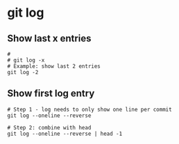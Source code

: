 # git log 

## Show last x entries 

```
# 
# git log -x 
# Example: show last 2 entries 
git log -2 
```

## Show first log entry 

```
# Step 1 - log needs to only show one line per commit 
git log --oneline --reverse 

# Step 2: combine with head 
git log --oneline --reverse | head -1 
```

